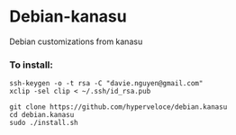 # Debian-kanasu
Debian customizations from kanasu

### To install:

```
ssh-keygen -o -t rsa -C "davie.nguyen@gmail.com"
xclip -sel clip < ~/.ssh/id_rsa.pub
```

```
git clone https://github.com/hyperveloce/debian.kanasu
cd debian.kanasu
sudo ./install.sh
```
